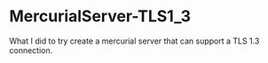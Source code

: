 # MercurialServer-TLS1_3
What I did to try create a mercurial server that can support a TLS 1.3 connection.
